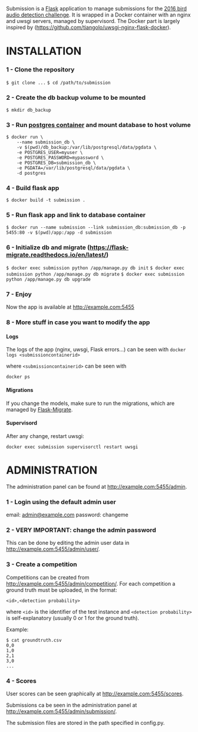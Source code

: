 Submission is a [Flask](http://flask.pocoo.org/) application to manage submissions for the [2016 bird audio detection challenge](http://machine-listening.eecs.qmul.ac.uk/bird-audio-detection-challenge/). 
It is wrapped in a Docker container with an nginx and uwsgi servers, managed by supervisord. The Docker part is largely inspired by (https://github.com/tiangolo/uwsgi-nginx-flask-docker).

# INSTALLATION
 
### 1 - Clone the repository
`$ git clone ...`
`$ cd /path/to/submission`
 
### 2 - Create the db backup volume to be mounted
`$ mkdir db_backup`

### 3 - Run [postgres container](https://hub.docker.com/_/postgres/) and mount database to host volume
```
$ docker run \
    --name submission_db \
    -v $(pwd)/db_backup:/var/lib/postgresql/data/pgdata \
    -e POSTGRES_USER=myuser \
    -e POSTGRES_PASSWORD=mypassword \
    -e POSTGRES_DB=submission_db \
    -e PGDATA=/var/lib/postgresql/data/pgdata \
    -d postgres
```
 
### 4 - Build flask app
`$ docker build -t submission .`
 
### 5 - Run flask app and link to database container
`$ docker run --name submission --link submission_db:submission_db -p 5455:80 -v $(pwd)/app:/app -d submission`
 
### 6 - Initialize db and migrate (https://flask-migrate.readthedocs.io/en/latest/)
`$ docker exec submission python /app/manage.py db init`
`$ docker exec submission python /app/manage.py db migrate`
`$ docker exec submission python /app/manage.py db upgrade`
 
### 7 - Enjoy
Now the app is available at http://example.com:5455

### 8 - More stuff in case you want to modify the app

#### Logs
The logs of the app (nginx, uwsgi, Flask errors...) can be seen with
`docker logs <submissioncontainerid>`

where `<submissioncontainerid>` can be seen with

`docker ps`

#### Migrations
If you change the models, make sure to run the migrations, which are managed by [Flask-Migrate](https://flask-migrate.readthedocs.io/en/latest/).

#### Supervisord
After any change, restart uwsgi:

`docker exec submission supervisorctl restart uwsgi`

 
# ADMINISTRATION
 
 The administration panel can be found at http://example.com:5455/admin.
 
### 1 - Login using the default admin user
email: admin@example.com
password: changeme
 
### 2 - VERY IMPORTANT: change the admin password

This can be done by editing the admin user data in http://example.com:5455/admin/user/.
 
### 3 - Create a competition
Competitions can be created from http://example.com:5455/admin/competition/. 
For each competition a ground truth must be uploaded, in the format: 
 
`<id>,<detection probability> `
 
where `<id>` is the identifier of the test instance and `<detection probability>` is self-explanatory (usually 0 or 1 for the ground truth). 
 
Example: 
 
```
$ cat groundtruth.csv
0,0 
1,0 
2,1 
3,0 
...
```

### 4 - Scores
User scores can be seen graphically at http://example.com:5455/scores.

Submissions ca be seen in the administration panel at http://example.com:5455/admin/submission/.

The submission files are stored in the path specified in config.py.
